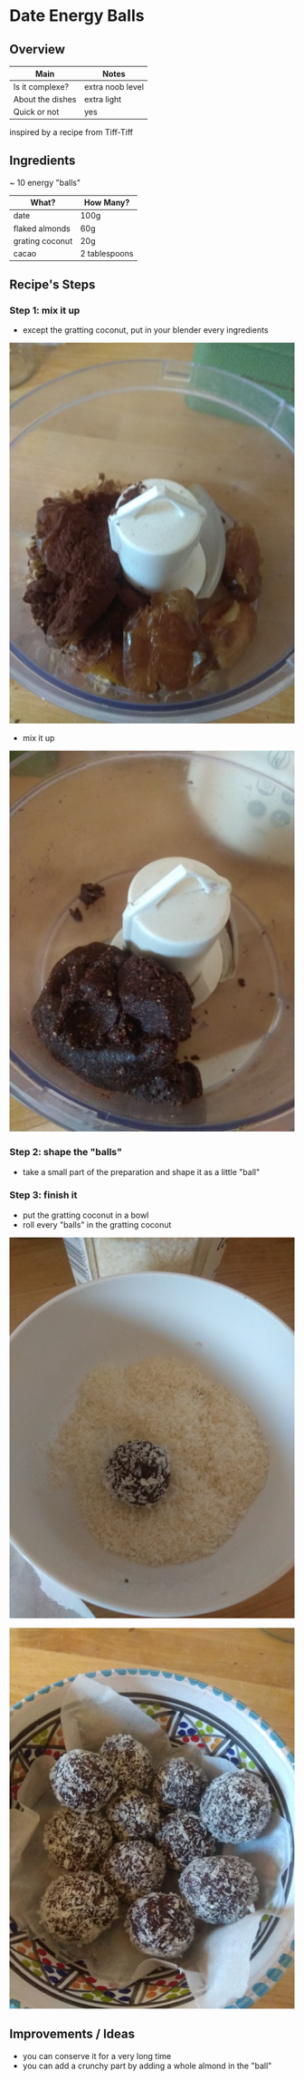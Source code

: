 # Date Energy Balls


## Overview

Main             | Notes
---------------- | ----------------
Is it complexe?  | extra noob level
About the dishes | extra light
Quick or not     | yes

inspired by a recipe from Tiff-Tiff


## Ingredients

~ 10 energy "balls"

What?           | How Many?
--------------- | -------------
date            | 100g
flaked almonds  | 60g
grating coconut | 20g
cacao           | 2 tablespoons


## Recipe's Steps

### Step 1: mix it up

* except the gratting coconut, put in your blender every ingredients

![Date Energy Balls - Step 1](./images/date_energy_balls-01.jpeg)

* mix it up

![Date Energy Balls - Step 1 bis](./images/date_energy_balls-02.jpeg)

### Step 2: shape the "balls"

* take a small part of the preparation and shape it as a little "ball"

### Step 3: finish it

* put the gratting coconut in a bowl
* roll every "balls" in the gratting coconut

![Date Energy Balls - Step 3](./images/date_energy_balls-03.jpeg)

![Date Energy Balls - Step 4](./images/date_energy_balls-04.jpeg)


## Improvements / Ideas

* you can conserve it for a very long time
* you can add a crunchy part by adding a whole almond in the "ball"
